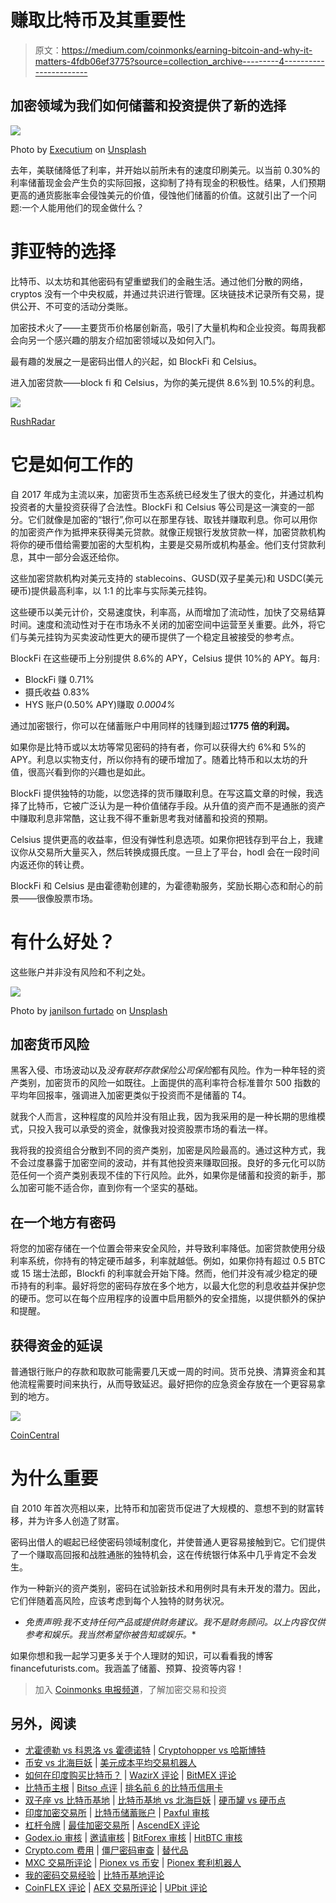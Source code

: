 # 赚取比特币及其重要性

> 原文：<https://medium.com/coinmonks/earning-bitcoin-and-why-it-matters-4fdb06ef3775?source=collection_archive---------4----------------------->

## 加密领域为我们如何储蓄和投资提供了新的选择

![](img/a5e52b2715734298a8d412ec19943543.png)

Photo by [Executium](https://unsplash.com/@executium?utm_source=unsplash&utm_medium=referral&utm_content=creditCopyText) on [Unsplash](https://unsplash.com/s/photos/bitcoin?utm_source=unsplash&utm_medium=referral&utm_content=creditCopyText)

去年，美联储降低了利率，并开始以前所未有的速度印刷美元。以当前 0.30%的利率储蓄现金会产生负的实际回报，这抑制了持有现金的积极性。结果，人们预期更高的通货膨胀率会侵蚀美元的价值，侵蚀他们储蓄的价值。这就引出了一个问题:一个人能用他们的现金做什么？

# 菲亚特的选择

比特币、以太坊和其他密码有望重塑我们的金融生活。通过他们分散的网络，cryptos 没有一个中央权威，并通过共识进行管理。区块链技术记录所有交易，提供公开、不可变的活动分类账。

加密技术火了——主要货币价格屡创新高，吸引了大量机构和企业投资。每周我都会向另一个感兴趣的朋友介绍加密领域以及如何入门。

最有趣的发展之一是密码出借人的兴起，如 BlockFi 和 Celsius。

进入加密贷款——block fi 和 Celsius，为你的美元提供 8.6%到 10.5%的利息。

![](img/cfe7f0a4c754c148e9d59ce31111882d.png)

[RushRadar](https://rushradar.com/blockfi-vs-celsius-network/)

# 它是如何工作的

自 2017 年成为主流以来，加密货币生态系统已经发生了很大的变化，并通过机构投资者的大量投资获得了合法性。BlockFi 和 Celsius 等公司是这一演变的一部分。它们就像是加密的“银行”,你可以在那里存钱、取钱并赚取利息。你可以用你的加密资产作为抵押来获得美元贷款。就像正规银行发放贷款一样，加密贷款机构将你的硬币借给需要加密的大型机构，主要是交易所或机构基金。他们支付贷款利息，其中一部分会返还给你。

这些加密贷款机构对美元支持的 stablecoins、GUSD(双子星美元)和 USDC(美元硬币)提供最高利率，以 1:1 的比率与实际美元挂钩。

这些硬币以美元计价，交易速度快，利率高，从而增加了流动性，加快了交易结算时间。速度和流动性对于在市场永不关闭的加密空间中运营至关重要。此外，将它们与美元挂钩为买卖波动性更大的硬币提供了一个稳定且被接受的参考点。

BlockFi 在这些硬币上分别提供 8.6%的 APY，Celsius 提供 10%的 APY。每月:

*   BlockFi 赚 0.71%
*   摄氏收益 0.83%
*   HYS 账户(0.50% APY)赚取 *0.0004%*

通过加密银行，你可以在储蓄账户中用同样的钱赚到超过**1775 倍的利润。**

如果你是比特币或以太坊等常见密码的持有者，你可以获得大约 6%和 5%的 APY。利息以实物支付，所以你持有的硬币增加了。随着比特币和以太坊的升值，很高兴看到你的兴趣也是如此。

BlockFi 提供独特的功能，以您选择的货币赚取利息。在写这篇文章的时候，我选择了比特币，它被广泛认为是一种价值储存手段。从升值的资产而不是通胀的资产中赚取利息非常酷，这让我不得不重新思考我对储蓄和投资的预期。

Celsius 提供更高的收益率，但没有弹性利息选项。如果你把钱存到平台上，我建议你从交易所大量买入，然后转换成摄氏度。一旦上了平台，hodl 会在一段时间内返还你的转让费。

BlockFi 和 Celsius 是由霍德勒创建的，为霍德勒服务，奖励长期心态和耐心的前景——很像股票市场。

# 有什么好处？

这些账户并非没有风险和不利之处。

![](img/520dcb6d1da3e97c38bddda330f503a6.png)

Photo by [janilson furtado](https://unsplash.com/@janilson123?utm_source=unsplash&utm_medium=referral&utm_content=creditCopyText) on [Unsplash](https://unsplash.com/s/photos/investing-risk?utm_source=unsplash&utm_medium=referral&utm_content=creditCopyText)

## 加密货币风险

黑客入侵、市场波动以及*没有联邦存款保险公司保险*都有风险。作为一种年轻的资产类别，加密货币的风险一如既往。上面提供的高利率符合标准普尔 500 指数的平均年回报率，强调进入加密更类似于投资而不是储蓄的 T4。

就我个人而言，这种程度的风险并没有阻止我，因为我采用的是一种长期的思维模式，只投入我可以承受的资金，就像我对投资股票市场的看法一样。

我将我的投资组合分散到不同的资产类别，加密是风险最高的。通过这种方式，我不会过度暴露于加密空间的波动，并有其他投资来赚取回报。良好的多元化可以防范任何一个资产类别表现不佳的下行风险。此外，如果你是储蓄和投资的新手，那么加密可能不适合你，直到你有一个坚实的基础。

## 在一个地方有密码

将您的加密存储在一个位置会带来安全风险，并导致利率降低。加密贷款使用分级利率系统，你持有的特定硬币越多，利率就越低。例如，如果你持有超过 0.5 BTC 或 15 瑞士法郎，Blockfi 的利率就会开始下降。然而，他们并没有减少稳定的硬币持有的利率。最好将您的密码存放在多个地方，以最大化您的利息收益并保护您的硬币。您可以在每个应用程序的设置中启用额外的安全措施，以提供额外的保护和提醒。

## 获得资金的延误

普通银行账户的存款和取款可能需要几天或一周的时间。货币兑换、清算资金和其他流程需要时间来执行，从而导致延迟。最好把你的应急资金存放在一个更容易拿到的地方。

![](img/7464204f85911ae97d408b751cd46238.png)

[CoinCentral](https://coincentral.com/will-bitcoin-ever-replace-fiat/)

# **为什么重要**

自 2010 年首次亮相以来，比特币和加密货币促进了大规模的、意想不到的财富转移，并为许多人创造了财富。

密码出借人的崛起已经使密码领域制度化，并使普通人更容易接触到它。它们提供了一个赚取高回报和战胜通胀的独特机会，这在传统银行体系中几乎肯定不会发生。

作为一种新兴的资产类别，密码在试验新技术和用例时具有未开发的潜力。因此，它们伴随着高风险，应该考虑到每个人独特的财务状况。

*   *免责声明:我不支持任何产品或提供财务建议。我不是财务顾问。以上内容仅供参考和娱乐。我当然希望你被告知或娱乐。**

如果你想和我一起学习更多关于个人理财的知识，可以看看我的博客 financefuturists.com。我涵盖了储蓄、预算、投资等内容！

> 加入 [Coinmonks 电报频道](https://t.me/coincodecap)，了解加密交易和投资

## 另外，阅读

*   [尤霍德勒 vs 科恩洛 vs 霍德诺特](/coinmonks/youhodler-vs-coinloan-vs-hodlnaut-b1050acde55a) | [Cryptohopper vs 哈斯博特](https://blog.coincodecap.com/cryptohopper-vs-haasbot)
*   [币安 vs 北海巨妖](https://blog.coincodecap.com/binance-vs-kraken) | [美元成本平均交易机器人](https://blog.coincodecap.com/pionex-dca-bot)
*   [如何在印度购买比特币？](/coinmonks/buy-bitcoin-in-india-feb50ddfef94) | [WazirX 评论](/coinmonks/wazirx-review-5c811b074f5b) | [BitMEX 评论](https://blog.coincodecap.com/bitmex-review)
*   [比特币主根](https://blog.coincodecap.com/bitcoin-taproot) | [Bitso 点评](https://blog.coincodecap.com/bitso-review) | [排名前 6 的比特币信用卡](/coinmonks/bitcoin-credit-card-bc8ab6f377c6)
*   [双子座 vs 比特币基地](https://blog.coincodecap.com/gemini-vs-coinbase) | [比特币基地 vs 北海巨妖](https://blog.coincodecap.com/kraken-vs-coinbase) | [硬币罐 vs 硬币点](https://blog.coincodecap.com/coinspot-vs-coinjar)
*   [印度加密交易所](/coinmonks/bitcoin-exchange-in-india-7f1fe79715c9) | [比特币储蓄账户](/coinmonks/bitcoin-savings-account-e65b13f92451) | [Paxful 审核](/coinmonks/paxful-review-4daf2354ab70)
*   [杠杆令牌](/coinmonks/leveraged-token-3f5257808b22) | [最佳加密交易所](/coinmonks/crypto-exchange-dd2f9d6f3769) | [AscendEX 评论](/coinmonks/ascendex-review-53e829cf75fa)
*   [Godex.io 审核](/coinmonks/godex-io-review-7366086519fb) | [邀请审核](/coinmonks/invity-review-70f3030c0502) | [BitForex 审核](https://blog.coincodecap.com/bitforex-review) | [HitBTC 审核](/coinmonks/hitbtc-review-c5143c5d53c2)
*   [Crypto.com 费用](/coinmonks/binance-fees-8588ec17965) | [僵尸密码审查](/coinmonks/botcrypto-review-2021-build-your-own-trading-bot-coincodecap-6b8332d736c7) | [替代品](https://blog.coincodecap.com/crypto-com-alternatives)
*   [MXC 交易所评论](/coinmonks/mxc-exchange-review-3af0ec1cba8c) | [Pionex vs 币安](https://blog.coincodecap.com/pionex-vs-binance) | [Pionex 套利机器人](https://blog.coincodecap.com/pionex-arbitrage-bot)
*   [我的密码交易经验](/coinmonks/my-experience-with-crypto-copy-trading-d6feb2ce3ac5) | [比特币基地评论](/coinmonks/coinbase-review-6ef4e0f56064)
*   [CoinFLEX 评论](https://blog.coincodecap.com/coinflex-review) | [AEX 交易所评论](https://blog.coincodecap.com/aex-exchange-review) | [UPbit 评论](https://blog.coincodecap.com/upbit-review)